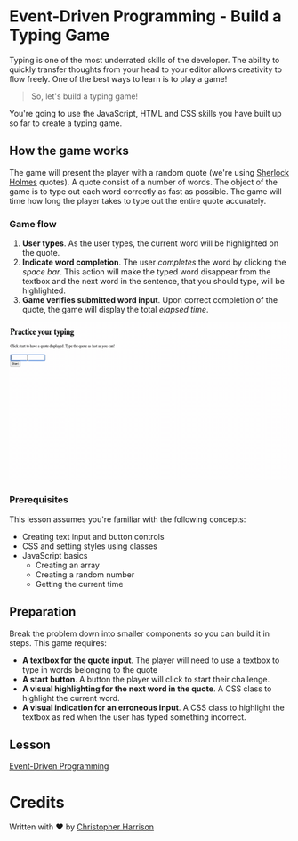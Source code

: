 # Event-Driven Programming - Build a Typing Game

Typing is one of the most underrated skills of the developer. The ability to quickly transfer thoughts from your head to your editor allows creativity to flow freely. One of the best ways to learn is to play a game!

> So, let's build a typing game!

You're going to use the JavaScript, HTML and CSS skills you have built up so far to create a typing game.

## How the game works

The game will present the player with a random quote (we're using [Sherlock Holmes](https://en.wikipedia.org/wiki/Sherlock_Holmes) quotes). A quote consist of a number of words. The object of the game is to type out each word correctly as fast as possible.  The game will time how long the player takes to type out the entire quote accurately.

### Game flow

1. **User types**. As the user types, the current word will be highlighted on the quote.
1. **Indicate word completion**. The user _completes_ the word by clicking the _space bar_. This action will make the typed word disappear from the textbox and the next word in the sentence, that you should type, will be highlighted.
1. **Game verifies submitted word input**. Upon correct completion of the quote, the game will display the total _elapsed time_.

![demo](./demo.gif)

### Prerequisites

This lesson assumes you're familiar with the following concepts:

- Creating text input and button controls
- CSS and setting styles using classes
- JavaScript basics
  - Creating an array
  - Creating a random number
  - Getting the current time

## Preparation

Break the problem down into smaller components so you can build it in steps. This game requires:

- **A textbox for the quote input**. The player will need to use a textbox to type in words belonging to the quote
- **A start button**. A button the player will click to start their challenge.
- **A visual highlighting for the next word in the quote**. A CSS class to highlight the current word.
- **A visual indication for an erroneous input**. A CSS class to highlight the textbox as red when the user has typed something incorrect.

## Lesson

[Event-Driven Programming](./javascript-events/README.md)

# Credits

Written with ♥️ by [Christopher Harrison](http://www.twitter.com/geektrainer)
